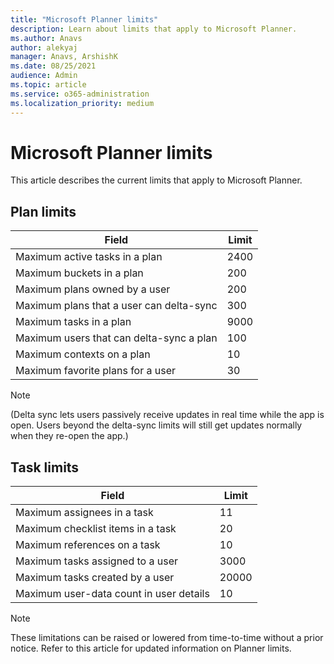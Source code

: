 ```yaml
---
title: "Microsoft Planner limits"
description: Learn about limits that apply to Microsoft Planner.
ms.author: Anavs
author: alekyaj
manager: Anavs, ArshishK
ms.date: 08/25/2021
audience: Admin
ms.topic: article
ms.service: o365-administration
ms.localization_priority: medium
---
```

# Microsoft Planner limits

This article describes the current limits that apply to Microsoft Planner.

## Plan limits

|Field  |Limit  |
|---------|---------|
|Maximum active tasks in a plan    |2400|
|Maximum buckets in a plan    |200|
|Maximum plans owned by a user     |200|
|Maximum plans that a user can delta-sync     |300|
|Maximum tasks in a plan    |9000|
|Maximum users that can delta-sync a plan    |100|
|Maximum contexts on a plan    |10|
|Maximum favorite plans for a user     |30|

> [!NOTE]
> (Delta sync lets users passively receive updates in real time while the app is open. Users beyond the delta-sync limits will still get updates normally when they re-open the app.)

## Task limits

|Field  |Limit  |
|---------|---------|
|Maximum assignees in a task     |11|
|Maximum checklist items in a task     |20|
|Maximum references on a task     |10|
|Maximum tasks assigned to a user     |3000|
|Maximum tasks created by a user     |20000|
|Maximum user-data count in user details   |10|

> [!NOTE]
> These limitations can be raised or lowered from time-to-time without a prior notice. Refer to this article for updated information on Planner limits.
